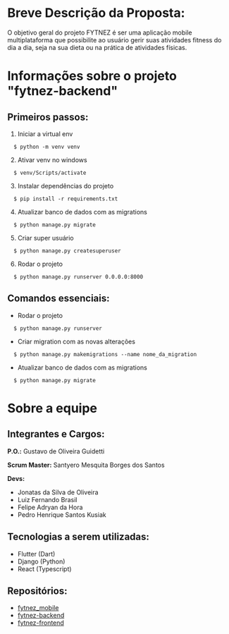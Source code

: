 # Breve Descrição da Proposta:

O objetivo geral do projeto FYTNEZ é ser uma aplicação mobile multiplataforma que possibilite ao usuário gerir suas atividades fitness do dia a dia, seja na sua dieta ou na prática de atividades físicas.


# Informações sobre o projeto "fytnez-backend"

## Primeiros passos:
1. Iniciar a virtual env
```
  $ python -m venv venv
```

2. Ativar venv no windows
```
  $ venv/Scripts/activate
```

3. Instalar dependências do projeto
```
  $ pip install -r requirements.txt
```

4. Atualizar banco de dados com as migrations
```
  $ python manage.py migrate
```

5. Criar super usuário
```
  $ python manage.py createsuperuser
```

6. Rodar o projeto
```
  $ python manage.py runserver 0.0.0.0:8000
```

## Comandos essenciais:
- Rodar o projeto
```
  $ python manage.py runserver
```
- Criar migration com as novas alterações
```
  $ python manage.py makemigrations --name nome_da_migration
```
- Atualizar banco de dados com as migrations
```
  $ python manage.py migrate
```

# Sobre a equipe
## Integrantes e Cargos:
**P.O.:** Gustavo de Oliveira Guidetti

**Scrum Master:** Santyero Mesquita Borges dos Santos

**Devs:**
- Jonatas da Silva de Oliveira
- Luiz Fernando Brasil
- Felipe Adryan da Hora
- Pedro Henrique Santos Kusiak

## Tecnologias a serem utilizadas:
- Flutter (Dart)
- Django (Python)
- React (Typescript)

## Repositórios:
- [fytnez_mobile](https://github.com/Fytnez/fytnez_mobile)
- [fytnez-backend](https://github.com/Fytnez/fytnez-backend)
- [fytnez-frontend](https://github.com/Fytnez/fytnez-frontend)
